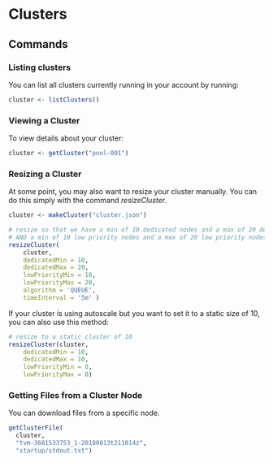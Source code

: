# Clusters

## Commands

### Listing clusters

You can list all clusters currently running in your account by running:

``` R
cluster <- listClusters()
```

### Viewing a Cluster

To view details about your cluster:

``` R
cluster <- getCluster("pool-001")
```

### Resizing a Cluster

At some point, you may also want to resize your cluster manually. You can do this simply with the command *resizeCluster*.

```R
cluster <- makeCluster("cluster.json")

# resize so that we have a min of 10 dedicated nodes and a max of 20 dedicated nodes
# AND a min of 10 low priority nodes and a max of 20 low priority nodes
resizeCluster(
    cluster, 
    dedicatedMin = 10, 
    dedicatedMax = 20, 
    lowPriorityMin = 10, 
    lowPriorityMax = 20, 
    algorithm = 'QUEUE', 
    timeInterval = '5m' )
```

If your cluster is using autoscale but you want to set it to a static size of 10, you can also use this method:

```R
# resize to a static cluster of 10
resizeCluster(cluster, 
    dedicatedMin = 10, 
    dedicatedMax = 10,
    lowPriorityMin = 0,
    lowPriorityMax = 0)
```

### Getting Files from a Cluster Node
You can download files from a specific node.
```R
getClusterFile(
  cluster,
  "tvm-3601533753_1-20180813t211014z",
  "startup/stdout.txt")
```

